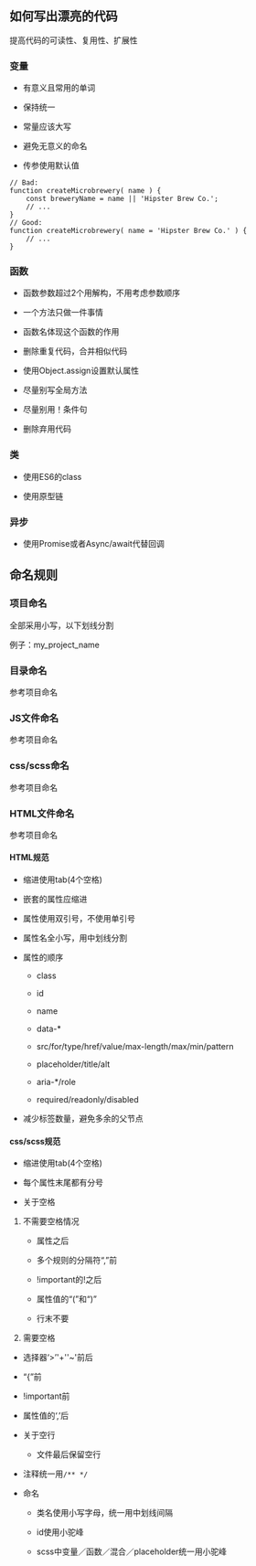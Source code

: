 ## 如何写出漂亮的代码
提高代码的可读性、复用性、扩展性

### 变量
- 有意义且常用的单词

- 保持统一

- 常量应该大写

- 避免无意义的命名

- 传参使用默认值

```
// Bad:
function createMicrobrewery( name ) {
    const breweryName = name || 'Hipster Brew Co.';
    // ...
}
// Good:
function createMicrobrewery( name = 'Hipster Brew Co.' ) {
    // ...
}
```
### 函数
- 函数参数超过2个用解构，不用考虑参数顺序

- 一个方法只做一件事情

- 函数名体现这个函数的作用

- 删除重复代码，合并相似代码

- 使用Object.assign设置默认属性

- 尽量别写全局方法

- 尽量别用！条件句

- 删除弃用代码

### 类
- 使用ES6的class

- 使用原型链

### 异步
- 使用Promise或者Async/await代替回调

## 命名规则

### 项目命名
全部采用小写，以下划线分割

例子：my_project_name

### 目录命名
参考项目命名

### JS文件命名
参考项目命名

### css/scss命名
参考项目命名

### HTML文件命名
参考项目命名

#### HTML规范
- 缩进使用tab(4个空格)

- 嵌套的属性应缩进

- 属性使用双引号，不使用单引号

- 属性名全小写，用中划线分割

- 属性的顺序

  - class
  
  - id

  - name

  - data-*

  - src/for/type/href/value/max-length/max/min/pattern

  - placeholder/title/alt

  - aria-*/role

  - required/readonly/disabled

- 减少标签数量，避免多余的父节点

#### css/scss规范

- 缩进使用tab(4个空格)

- 每个属性末尾都有分号

- 关于空格

 1. 不需要空格情况

    - 属性之后

    - 多个规则的分隔符“,”前

    - !important的!之后

    - 属性值的“(”和“)”

    - 行末不要

 2. 需要空格

   - 选择器‘>’'+''~'前后

   - “{”前

   - !important前

   - 属性值的‘,’后

- 关于空行

   - 文件最后保留空行

- 注释统一用`/** */`

- 命名

  - 类名使用小写字母，统一用中划线间隔

  - id使用小驼峰

  - scss中变量／函数／混合／placeholder统一用小驼峰